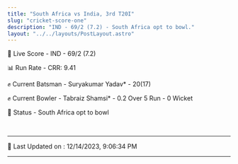 ```yaml
---
title: "South Africa vs India, 3rd T20I"
slug: "cricket-score-one"
description: "IND - 69/2 (7.2) - South Africa opt to bowl."
layout: "../../layouts/PostLayout.astro"
---
```


🔴 Live Score - IND - 69/2 (7.2)  

📊 Run Rate - CRR: 9.41  

✊ Current Batsman - Suryakumar Yadav* - 20(17)  

✊ Current Bowler - Tabraiz Shamsi* - 0.2 Over 5 Run - 0 Wicket  

📑 Status - South Africa opt to bowl

<br />

***

📝 Last Updated on : 12/14/2023, 9:06:34 PM

***

